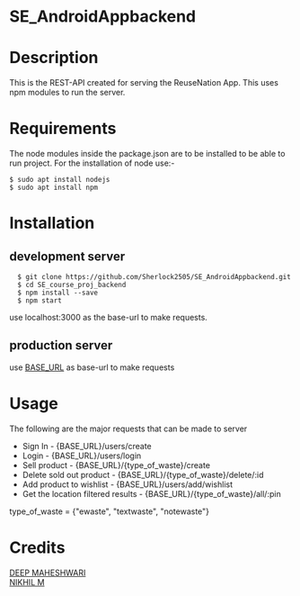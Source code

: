 # SE_AndroidAppbackend

# Description

This is the REST-API created for serving the ReuseNation App. This uses npm modules to run the server.

# Requirements

The node modules inside the package.json are to be installed to be able to run project.
For the installation of node use:-

    $ sudo apt install nodejs
    $ sudo apt install npm


# Installation

## development server

      $ git clone https://github.com/Sherlock2505/SE_AndroidAppbackend.git
      $ cd SE_course_proj_backend
      $ npm install --save
      $ npm start

use localhost:3000 as the base-url to make requests.

## production server

use [BASE_URL](https://se-course-app.herokuapp.com) as base-url to make requests

# Usage

The following are the major requests that can be made to server
* Sign In - {BASE_URL}/users/create
* Login - {BASE_URL}/users/login
* Sell product - {BASE_URL}/{type_of_waste}/create
* Delete sold out product - {BASE_URL}/{type_of_waste}/delete/:id
* Add product to wishlist - {BASE_URL}/users/add/wishlist
* Get the location filtered results - {BASE_URL}/{type_of_waste}/all/:pin

type_of_waste = {"ewaste", "textwaste", "notewaste"}

# Credits

  [DEEP MAHESHWARI](https://github.com/Sherlock2505)      
  [NIKHIL M](https://github.com/officialynik)
